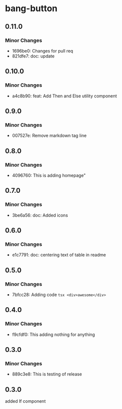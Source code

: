 # bang-button

## 0.11.0

### Minor Changes

-  1696be0: Changes for pull req
-  821dfe7: doc: update

## 0.10.0

### Minor Changes

-  a4c8b90: feat: Add Then and Else utility component

## 0.9.0

### Minor Changes

-  007527e: Remove markdown tag line

## 0.8.0

### Minor Changes

-  4096760: This is adding homepage"

## 0.7.0

### Minor Changes

-  3be6a56: doc: Added icons

## 0.6.0

### Minor Changes

-  e1c7791: doc: centering text of table in readme

## 0.5.0

### Minor Changes

-  7bfcc28: Adding code `tsx <div>awesome</div>`

## 0.4.0

### Minor Changes

-  f9cfdf0: This adding nothing for anything

## 0.3.0

### Minor Changes

-  889c3e8: This is testing of release

## 0.3.0

added If component
